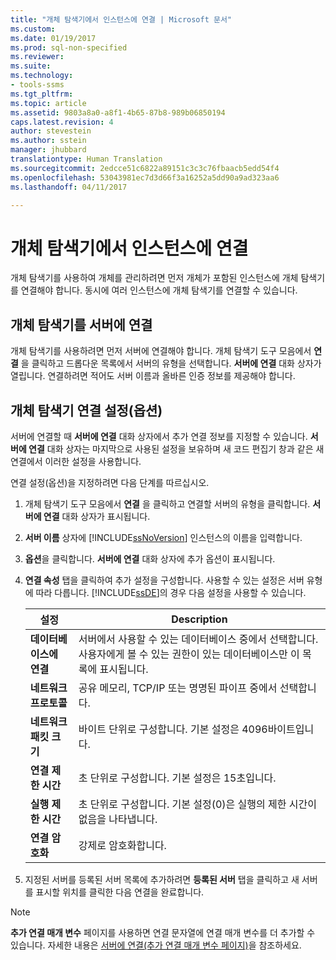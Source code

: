 ```yaml
---
title: "개체 탐색기에서 인스턴스에 연결 | Microsoft 문서"
ms.custom: 
ms.date: 01/19/2017
ms.prod: sql-non-specified
ms.reviewer: 
ms.suite: 
ms.technology:
- tools-ssms
ms.tgt_pltfrm: 
ms.topic: article
ms.assetid: 9803a8a0-a8f1-4b65-87b8-989b06850194
caps.latest.revision: 4
author: stevestein
ms.author: sstein
manager: jhubbard
translationtype: Human Translation
ms.sourcegitcommit: 2edcce51c6822a89151c3c3c76fbaacb5edd54f4
ms.openlocfilehash: 53043981ec7d3d66f3a16252a5dd90a9ad323aa6
ms.lasthandoff: 04/11/2017

---
```

# <a name="connect-to-an-instance-from-object-explorer"></a>개체 탐색기에서 인스턴스에 연결
개체 탐색기를 사용하여 개체를 관리하려면 먼저 개체가 포함된 인스턴스에 개체 탐색기를 연결해야 합니다. 동시에 여러 인스턴스에 개체 탐색기를 연결할 수 있습니다.  
  
## <a name="connecting-object-explorer-to-a-server"></a>개체 탐색기를 서버에 연결  
개체 탐색기를 사용하려면 먼저 서버에 연결해야 합니다. 개체 탐색기 도구 모음에서 **연결** 을 클릭하고 드롭다운 목록에서 서버의 유형을 선택합니다. **서버에 연결** 대화 상자가 열립니다. 연결하려면 적어도 서버 이름과 올바른 인증 정보를 제공해야 합니다.  
  
## <a name="optional-object-explorer-connection-settings"></a>개체 탐색기 연결 설정(옵션)  
서버에 연결할 때 **서버에 연결** 대화 상자에서 추가 연결 정보를 지정할 수 있습니다. **서버에 연결** 대화 상자는 마지막으로 사용된 설정을 보유하며 새 코드 편집기 창과 같은 새 연결에서 이러한 설정을 사용합니다.  
  
연결 설정(옵션)을 지정하려면 다음 단계를 따르십시오.  
  
1.  개체 탐색기 도구 모음에서 **연결** 을 클릭하고 연결할 서버의 유형을 클릭합니다. **서버에 연결** 대화 상자가 표시됩니다.  
  
2.  **서버 이름** 상자에 [!INCLUDE[ssNoVersion](../../includes/ssnoversion_md.md)] 인스턴스의 이름을 입력합니다.  
  
3.  **옵션**을 클릭합니다. **서버에 연결** 대화 상자에 추가 옵션이 표시됩니다.  
  
4.  **연결 속성** 탭을 클릭하여 추가 설정을 구성합니다. 사용할 수 있는 설정은 서버 유형에 따라 다릅니다. [!INCLUDE[ssDE](../../includes/ssde_md.md)]의 경우 다음 설정을 사용할 수 있습니다.  
  
    |설정|Description|  
    |-----------|---------------|  
    |**데이터베이스에 연결**|서버에서 사용할 수 있는 데이터베이스 중에서 선택합니다. 사용자에게 볼 수 있는 권한이 있는 데이터베이스만 이 목록에 표시됩니다.|  
    |**네트워크 프로토콜**|공유 메모리, TCP/IP 또는 명명된 파이프 중에서 선택합니다.|  
    |**네트워크 패킷 크기**|바이트 단위로 구성합니다. 기본 설정은 4096바이트입니다.|  
    |**연결 제한 시간**|초 단위로 구성합니다. 기본 설정은 15초입니다.|  
    |**실행 제한 시간**|초 단위로 구성합니다. 기본 설정(0)은 실행의 제한 시간이 없음을 나타냅니다.|  
    |**연결 암호화**|강제로 암호화합니다.|  
  
5.  지정된 서버를 등록된 서버 목록에 추가하려면 **등록된 서버** 탭을 클릭하고 새 서버를 표시할 위치를 클릭한 다음 연결을 완료합니다.  
  
> [!NOTE]  
> **추가 연결 매개 변수** 페이지를 사용하면 연결 문자열에 연결 매개 변수를 더 추가할 수 있습니다. 자세한 내용은 [서버에 연결&#40;추가 연결 매개 변수 페이지&#41;](../../ssms/f1-help/connect-to-server-additional-connection-parameters-page.md)을 참조하세요.  
  


